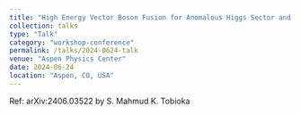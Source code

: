 ```yaml
---
title: "High Energy Vector Boson Fusion for Anomalous Higgs Sector and Higgs EFT"
collection: talks
type: "Talk"
category: "workshop-conference"
permalink: /talks/2024-0624-talk
venue: "Aspen Physics Center"
date: 2024-06-24
location: "Aspen, CO, USA"
---
```



Ref: arXiv:2406.03522 by S. Mahmud K. Tobioka
